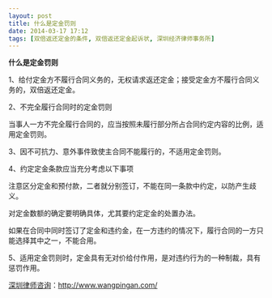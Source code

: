 ```yaml
---
layout: post
title: 什么是定金罚则
date: 2014-03-17 17:12
tags: [双倍返还定金的条件, 双倍返还定金起诉状, 深圳经济律师事务所]
---
```

<strong>什么是定金罚则</strong>

1、给付定金方不履行合同义务的，无权请求返还定金；接受定金方不履行合同义务的，双倍返还定金。

2、不完全履行合同时的定金罚则

当事人一方不完全履行合同的，应当按照未履行部分所占合同约定内容的比例，适用定金罚则。

3、因不可抗力、意外事件致使主合同不能履行的，不适用定金罚则。

4、约定定金条款应当充分考虑以下事项

注意区分定金和预付款，二者就分别签订，不能在同一条款中约定，以防产生歧义。

对定金数额的确定要明确具体，尤其要约定定金的处置办法。

如果在合同中同时签订了定金和违约金，在一方违约的情况下，履行合同的一方只能选择其中之一，不能合用。

5、适用定金罚则时，定金具有无对价给付作用，是对违约行为的一种制裁，具有惩罚作用。

<a href="http://www.wangpingan.com/">深圳律师咨询</a>：<a href="http://www.wangpingan.com/">http://www.wangpingan.com/</a>

